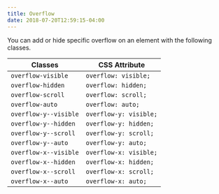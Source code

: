 ```yaml
---
title: Overflow
date: 2018-07-20T12:59:15-04:00
---
```


You can add or hide specific overflow on an element with the following classes.

| Classes               | CSS Attribute          |
| --------------------- | ---------------------- |
| `overflow-visible`    | `overflow: visible;`   |
| `overflow-hidden`     | `overflow: hidden;`    |
| `overflow-scroll`     | `overflow: scroll;`    |
| `overflow-auto`       | `overflow: auto;`      |
| `overflow-y--visible` | `overflow-y: visible;` |
| `overflow-y--hidden`  | `overflow-y: hidden;`  |
| `overflow-y--scroll`  | `overflow-y: scroll;`  |
| `overflow-y--auto`    | `overflow-y: auto;`    |
| `overflow-x--visible` | `overflow-x: visible;` |
| `overflow-x--hidden`  | `overflow-x: hidden;`  |
| `overflow-x--scroll`  | `overflow-x: scroll;`  |
| `overflow-x--auto`    | `overflow-x: auto;`